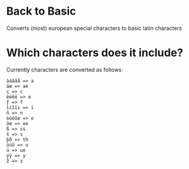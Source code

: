 
# Back to Basic

Converts (most) european special characters to basic latin characters

# Which characters does it include?

Currently characters are converted as follows:

```
àáâãå => a
äæ => ae
ç => c
èéêë => e
ƒ => f
ìíîïı => i
ñ => n
òóôõø => o
öœ => oe
ß => ss
š => s
þð => th
ùúû => u
ü => ue
ýÿ => y
ž => z
```
